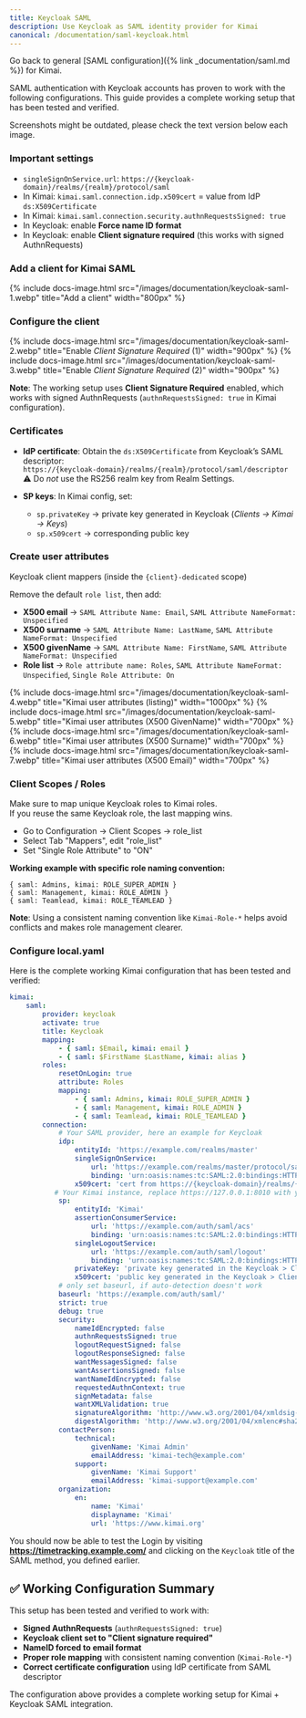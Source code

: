 ```yaml
---
title: Keycloak SAML
description: Use Keycloak as SAML identity provider for Kimai
canonical: /documentation/saml-keycloak.html
---
```


Go back to general [SAML configuration]({% link _documentation/saml.md %}) for Kimai.

SAML authentication with Keycloak accounts has proven to work with the following configurations. This guide provides a complete working setup that has been tested and verified.

Screenshots might be outdated, please check the text version below each image. 

### Important settings

- `singleSignOnService.url`: `https://{keycloak-domain}/realms/{realm}/protocol/saml`
- In Kimai: `kimai.saml.connection.idp.x509cert` = value from IdP `ds:X509Certificate`
- In Kimai: `kimai.saml.connection.security.authnRequestsSigned: true`
- In Keycloak: enable **Force name ID format**
- In Keycloak: enable **Client signature required** (this works with signed AuthnRequests)

### Add a client for Kimai SAML

{% include docs-image.html src="/images/documentation/keycloak-saml-1.webp" title="Add a client" width="800px" %}

### Configure the client

{% include docs-image.html src="/images/documentation/keycloak-saml-2.webp" title="Enable *Client Signature Required* (1)" width="900px" %}
{% include docs-image.html src="/images/documentation/keycloak-saml-3.webp" title="Enable *Client Signature Required* (2)" width="900px" %}

**Note**: The working setup uses **Client Signature Required** enabled, which works with signed AuthnRequests (`authnRequestsSigned: true` in Kimai configuration).

### Certificates

- **IdP certificate**: Obtain the `ds:X509Certificate` from Keycloak’s SAML descriptor:  
  `https://{keycloak-domain}/realms/{realm}/protocol/saml/descriptor`  
  ⚠️ Do *not* use the RS256 realm key from Realm Settings.

- **SP keys**: In Kimai config, set:
    - `sp.privateKey` → private key generated in Keycloak (*Clients → Kimai → Keys*)
    - `sp.x509cert` → corresponding public key

### Create user attributes

Keycloak client mappers (inside the `{client}-dedicated` scope)

Remove the default `role list`, then add:

- **X500 email** → `SAML Attribute Name: Email`, `SAML Attribute NameFormat: Unspecified`
- **X500 surname** → `SAML Attribute Name: LastName`, `SAML Attribute NameFormat: Unspecified`
- **X500 givenName** → `SAML Attribute Name: FirstName`, `SAML Attribute NameFormat: Unspecified`
- **Role list** → `Role attribute name: Roles`, `SAML Attribute NameFormat: Unspecified`, `Single Role Attribute: On`

{% include docs-image.html src="/images/documentation/keycloak-saml-4.webp" title="Kimai user attributes (listing)" width="1000px" %}
{% include docs-image.html src="/images/documentation/keycloak-saml-5.webp" title="Kimai user attributes (X500 GivenName)" width="700px" %}
{% include docs-image.html src="/images/documentation/keycloak-saml-6.webp" title="Kimai user attributes (X500 Surname)" width="700px" %}
{% include docs-image.html src="/images/documentation/keycloak-saml-7.webp" title="Kimai user attributes (X500 Email)" width="700px" %}

### Client Scopes / Roles

Make sure to map unique Keycloak roles to Kimai roles.  
If you reuse the same Keycloak role, the last mapping wins.

- Go to Configuration -> Client Scopes -> role_list
- Select Tab "Mappers", edit "role_list"
- Set "Single Role Attribute" to "ON"

**Working example with specific role naming convention:**

```
{ saml: Admins, kimai: ROLE_SUPER_ADMIN }
{ saml: Management, kimai: ROLE_ADMIN }
{ saml: Teamlead, kimai: ROLE_TEAMLEAD }
```

**Note**: Using a consistent naming convention like `Kimai-Role-*` helps avoid conflicts and makes role management clearer.



### Configure local.yaml

Here is the complete working Kimai configuration that has been tested and verified:

```yaml
kimai:
    saml:
        provider: keycloak
        activate: true
        title: Keycloak
        mapping:
            - { saml: $Email, kimai: email }
            - { saml: $FirstName $LastName, kimai: alias }
        roles:
            resetOnLogin: true
            attribute: Roles
            mapping:
                - { saml: Admins, kimai: ROLE_SUPER_ADMIN }
                - { saml: Management, kimai: ROLE_ADMIN }
                - { saml: Teamlead, kimai: ROLE_TEAMLEAD }
        connection:
            # Your SAML provider, here an example for Keycloak
            idp:
                entityId: 'https://example.com/realms/master'
                singleSignOnService:
                    url: 'https://example.com/realms/master/protocol/saml'
                    binding: 'urn:oasis:names:tc:SAML:2.0:bindings:HTTP-Redirect'
                x509cert: 'cert from https://{keycloak-domain}/realms/{realm}/protocol/saml/descriptor > ds:X509Certificate'
           # Your Kimai instance, replace https://127.0.0.1:8010 with your base URL
            sp:
                entityId: 'Kimai'
                assertionConsumerService:
                    url: 'https://example.com/auth/saml/acs'
                    binding: 'urn:oasis:names:tc:SAML:2.0:bindings:HTTP-POST'
                singleLogoutService:
                    url: 'https://example.com/auth/saml/logout'
                    binding: 'urn:oasis:names:tc:SAML:2.0:bindings:HTTP-Redirect'
                privateKey: 'private key generated in the Keycloak > Clients > Kimai > Keys'
                x509cert: 'public key generated in the Keycloak > Clients > Kimai > Keys'
            # only set baseurl, if auto-detection doesn't work
            baseurl: 'https://example.com/auth/saml/'
            strict: true
            debug: true
            security:
                nameIdEncrypted: false
                authnRequestsSigned: true
                logoutRequestSigned: false
                logoutResponseSigned: false
                wantMessagesSigned: false
                wantAssertionsSigned: false
                wantNameIdEncrypted: false
                requestedAuthnContext: true
                signMetadata: false
                wantXMLValidation: true
                signatureAlgorithm: 'http://www.w3.org/2001/04/xmldsig-more#rsa-sha256'
                digestAlgorithm: 'http://www.w3.org/2001/04/xmlenc#sha256'
            contactPerson:
                technical:
                    givenName: 'Kimai Admin'
                    emailAddress: 'kimai-tech@example.com'
                support:
                    givenName: 'Kimai Support'
                    emailAddress: 'kimai-support@example.com'
            organization:
                en:
                    name: 'Kimai'
                    displayname: 'Kimai'
                    url: 'https://www.kimai.org'
```

You should now be able to test the Login by visiting **https://timetracking.example.com/** and clicking on the `Keycloak` title of the SAML method, you defined earlier.

## ✅ Working Configuration Summary

This setup has been tested and verified to work with:

- **Signed AuthnRequests** (`authnRequestsSigned: true`)
- **Keycloak client set to "Client signature required"**
- **NameID forced to email format**
- **Proper role mapping** with consistent naming convention (`Kimai-Role-*`)
- **Correct certificate configuration** using IdP certificate from SAML descriptor

The configuration above provides a complete working setup for Kimai + Keycloak SAML integration.
